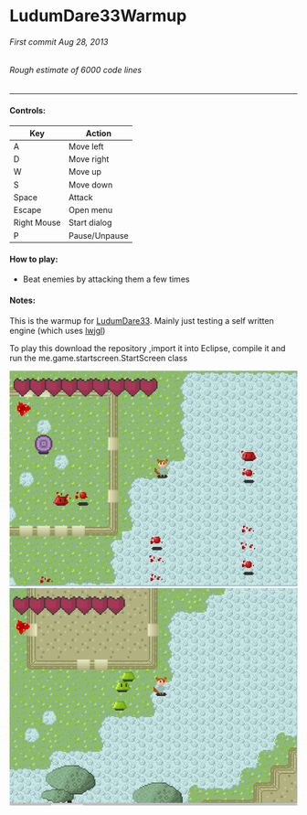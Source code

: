 # LudumDare33Warmup
###### First commit Aug 28, 2013
###### Rough estimate of 6000 code lines
***

#### Controls:
| Key        | Action            |
|------------|-------------------|
| A          | Move left         |
| D          | Move right        |
| W          | Move up           |
| S          | Move down         |
| Space      | Attack            |
| Escape     | Open menu         |
| Right Mouse| Start dialog      |
| P          | Pause/Unpause     |

#### How to play:
- Beat enemies by attacking them a few times

#### Notes:
This is the warmup for [LudumDare33](http://ludumdare.com/compo/2015/08/19/welcome-to-ludum-dare-33/).
Mainly just testing a self written engine (which uses [lwjgl]( https://www.lwjgl.org/))

To play this download the repository ,import it into Eclipse, compile it and run the me.game.startscreen.StartScreen class

![Screenshot1](/readme/LD33Warmup_0.PNG)
![Screenshot2](/readme/LD33Warmup_1.PNG)
